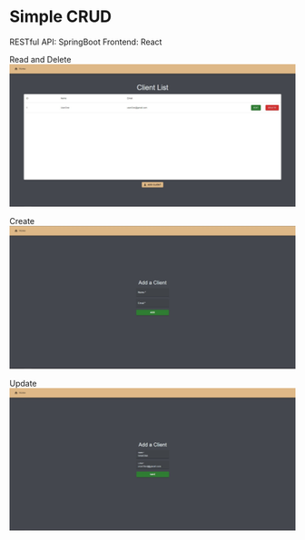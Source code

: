 # Simple CRUD
RESTful API: SpringBoot
Frontend: React

Read and Delete
![Read&Delete](https://github.com/franco-e-s-c/SpringBoot-React-RESTful-API/blob/0b7a110751dc47180795f5e522aad7d866ad21db/img/Read.jpg)

Create
![Create](https://github.com/franco-e-s-c/SpringBoot-React-RESTful-API/blob/0b7a110751dc47180795f5e522aad7d866ad21db/img/Create.jpg)

Update
![Update](https://github.com/franco-e-s-c/SpringBoot-React-RESTful-API/blob/0b7a110751dc47180795f5e522aad7d866ad21db/img/Update.jpg)
